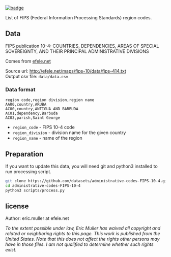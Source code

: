 <a href="https://datahub.io/core/fips-10-4"><img src="https://badgen.net/badge/icon/View%20on%20datahub.io/orange?icon=https://datahub.io/datahub-cube-badge-icon.svg&label&scale=1.25)" alt="badge" /></a>

List of FIPS (Federal Information Processing Standards) region codes.

## Data

FIPS publication 10-4: COUNTRIES, DEPENDENCIES, AREAS OF SPECIAL SOVEREIGNTY, AND THEIR PRINCIPAL ADMINISTRATIVE DIVISIONS

Comes from [efele.net](http://efele.net/maps/fips-10/data/)  
 
Source url: http://efele.net/maps/fips-10/data/fips-414.txt  
Output csv file: `data/data.csv`

### Data format

```
region code,region division,region name
AA00,country,ARUBA
AC00,country,ANTIGUA AND BARBUDA
AC01,dependency,Barbuda
AC03,parish,Saint George
```

* `region_code` - FIPS 10-4 code
* `region_division` - division name for the given country
* `region_name` - name of the region
 
## Preparation
 
If you want to update this data, you will need git and python3 installed to run processing script.

``` bash
git clone https://github.com/datasets/administrative-codes-FIPS-10-4.git
cd administrative-codes-FIPS-10-4
python3 scripts/process.py
```

## license

Author:
eric.muller at efele.net

*To the extent possible under law, Eric Muller has waived all copyright and related or neighboring rights to this page. This work is published from the United States.
Note that this does not affect the rights other persons may have in those files. I am not qualified to determine whether such rights exist.*

